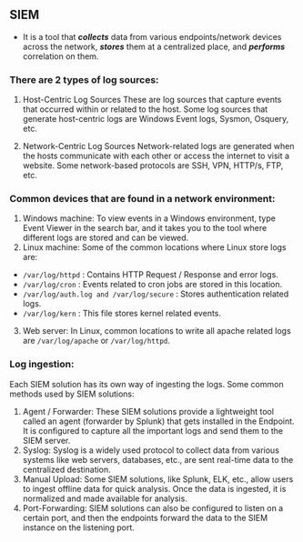 ## SIEM
- It is a tool that ***collects*** data from various endpoints/network devices across the network, ***stores*** them at a centralized place, and ***performs*** correlation on them. 

### There are 2 types of log sources:
1. Host-Centric Log Sources
These are log sources that capture events that occurred within or related to the host. Some log sources that generate host-centric logs are Windows Event logs, Sysmon, Osquery, etc.

2. Network-Centric Log Sources
Network-related logs are generated when the hosts communicate with each other or access the internet to visit a website. Some network-based protocols are SSH, VPN, HTTP/s, FTP, etc.

### Common devices that are found in a network environment:
1. Windows machine: To view events in a Windows environment, type Event Viewer in the search bar, and it takes you to the tool where different logs are stored and can be viewed.
2. Linux machine:
Some of the common locations where Linux store logs are:
- `/var/log/httpd` : Contains HTTP Request  / Response and error logs.
- `/var/log/cron`   : Events related to cron jobs are stored in this location.
- `/var/log/auth.log and /var/log/secure` : Stores authentication related logs.
- `/var/log/kern` : This file stores kernel related events.
3. Web server:
In Linux, common locations to write all apache related logs are `/var/log/apache` or `/var/log/httpd`.

### Log ingestion:
Each SIEM solution has its own way of ingesting the logs. Some common methods used by SIEM solutions:

1) Agent / Forwarder: These SIEM solutions provide a lightweight tool called an agent (forwarder by Splunk) that gets installed in the Endpoint. It is configured to capture all the important logs and send them to the SIEM server.
2) Syslog: Syslog is a widely used protocol to collect data from various systems like web servers, databases, etc., are sent real-time data to the centralized destination.
3) Manual Upload: Some SIEM solutions, like Splunk, ELK, etc., allow users to ingest offline data for quick analysis. Once the data is ingested, it is normalized and made available for analysis.
4) Port-Forwarding: SIEM solutions can also be configured to listen on a certain port, and then the endpoints forward the data to the SIEM instance on the listening port.
